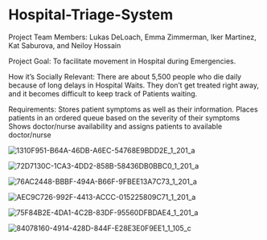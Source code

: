 # Hospital-Triage-System

Project Team Members: Lukas DeLoach, Emma Zimmerman, Iker Martinez, Kat Saburova, and Neiloy Hossain

Project Goal: To facilitate movement in Hospital during Emergencies.

How it’s Socially Relevant: There are about 5,500 people who die daily because of long delays in Hospital Waits. They don’t get treated right away, and it becomes difficult to keep track of Patients waiting.

Requirements: Stores patient symptoms as well as their information. Places patients in an ordered queue based on the severity of their symptoms
Shows doctor/nurse availability and assigns patients to available doctor/nurse

![1310F951-B64A-46DB-A6EC-54768E9BDD2E_1_201_a](https://user-images.githubusercontent.com/97558729/172264919-3974f374-bddd-40a7-8786-e8ede0db6b1e.jpeg)

![72D7130C-1CA3-4DD2-858B-58436DB0BBC0_1_201_a](https://user-images.githubusercontent.com/97558729/172264958-308a77e1-c384-4c1b-93eb-47277f675354.jpeg)

![76AC2448-BBBF-494A-B66F-9FBEE13A7C73_1_201_a](https://user-images.githubusercontent.com/97558729/172264996-aaa2c4b7-d25f-4cfc-8618-0f66b42c8b32.jpeg)

![AEC9C726-992F-4413-ACCC-015225809C71_1_201_a](https://user-images.githubusercontent.com/97558729/172265042-0f5c2bd6-6ab3-4eb9-9531-70b72cd55e58.jpeg)

![75F84B2E-4DA1-4C2B-83DF-95560DFBDAE4_1_201_a](https://user-images.githubusercontent.com/97558729/172265068-94aaa478-02bb-4302-ac12-1a747f998a49.jpeg)

![84078160-4914-428D-844F-E28E3E0F9EE1_1_105_c](https://user-images.githubusercontent.com/97558729/172267034-4ec29fbf-09a9-4e7e-adc2-4c387b97dc7f.jpeg)

